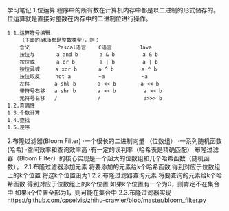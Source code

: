 学习笔记
1.位运算
    程序中的所有数在计算机内存中都是以二进制的形式储存的。位运算就是直接对整数在内存中的二进制位进行操作。
    
    1.1.运算符号编辑
        （下面的a和b都是整数类型），则：
        含义         Pascal语言    C语言         Java
        按位与       a and b       a & b         a & b
        按位或       a or b        a | b         a | b
        按位异或     a xor b       a ^ b         a ^ b
        按位取反     not a         ~a            ~a
        左移        a shl b       a << b        a << b
        带符号右移   a shr b       a >> b         a >> b
        无符号右移   /             /              a>>> b
    1.2.奇偶性
    1.3.个数计算
    1.4.查找
    1.5.逆序
2.布隆过滤器(Bloom Filter)
    ·一个很长的二进制向量 （位数组）
    ·一系列随机函数 (哈希)
    ·空间效率和查询效率高
    ·有一定的误判率（哈希表是精确匹配）
布隆过滤器（Bloom Filter）的核心实现是一个超大的位数组和几个哈希函数（随机函数）。
    2.1.布隆过滤器添加元素
        将要添加的元素给k个哈希函数
        得到对应于位数组上的k个位置
        将这k个位置设为1
    2.2.布隆过滤器查询元素
        将要查询的元素给k个哈希函数
        得到对应于位数组上的k个位置
        如果k个位置有一个为0，则肯定不在集合中
        如果k个位置全部为1，则可能在集合中
    2.3.布隆过滤器实现
        https://github.com/cpselvis/zhihu-crawler/blob/master/bloom_filter.py
